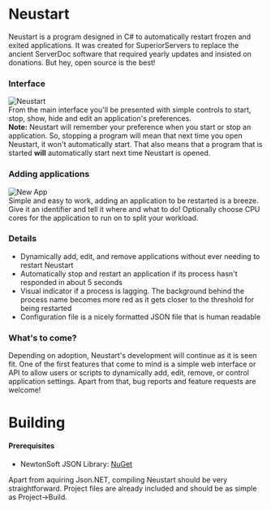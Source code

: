 # Neustart
Neustart is a program designed in C# to automatically restart frozen and exited applications.
It was created for SuperiorServers to replace the ancient ServerDoc software that required yearly updates and insisted on donations. But hey, open source is the best!
### Interface
![Neustart](https://f.stonedpengu.in/index.php/s/N7BmGPFx4PN797G/download)  
From the main interface you'll be presented with simple controls to start, stop, show, hide and edit an application's preferences.  
**Note:** Neustart will remember your preference when you start or stop an application. So, stopping a program will mean that next time you open Neustart, it won't automatically start. That also means that a program that is started **will** automatically start next time Neustart is opened.

### Adding applications
![New App](http://thed3vine.net/s/25bb10.png)  
Simple and easy to work, adding an application to be restarted is a breeze. Give it an identifier and tell it where and what to do! Optionally choose CPU cores for the application to run on to split your workload.

### Details
- Dynamically add, edit, and remove applications without ever needing to restart Neustart
- Automatically stop and restart an application if its process hasn't responded in about 5 seconds
- Visual indicator if a process is lagging. The background behind the process name becomes more red as it gets closer to the threshold for being restarted
- Configuration file is a nicely formatted JSON file that is human readable

### What's to come?
Depending on adoption, Neustart's development will continue as it is seen fit. One of the first features that come to mind is a simple web interface or API to allow users or scripts to dynamically add, edit, remove, or control application settings. Apart from that, bug reports and feature requests are welcome!

# Building
#### Prerequisites
- NewtonSoft JSON Library: [NuGet](https://www.nuget.org/packages/Newtonsoft.Json/)  

Apart from aquiring Json.NET, compiling Neustart should be very straightforward. Project files are already included and should be as simple as Project->Build.


